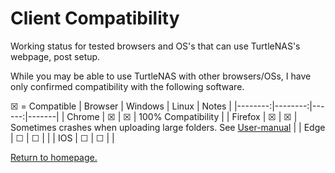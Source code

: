 # Client Compatibility

Working status for tested browsers and OS's that can use TurtleNAS's webpage, post setup.

While you may be able to use TurtleNAS with other browsers/OSs, I have only confirmed compatibility with the following software.

☒ = Compatible
| Browser | Windows | Linux | Notes |
|--------:|--------:|------:|-------|
| Chrome  |    ☒    |   ☒   |    100% Compatibility   |
| Firefox |    ☒    |   ☒   |   Sometimes crashes when uploading large folders. See [User-manual](https://github.com/allenc125789/TurtleNAS/blob/main/docs/user-manual.md)    |
| Edge    |    ☐    |   ☐   |       |
| IOS     |    ☐    |   ☐   |       |

[Return to homepage.](https://github.com/allenc125789/TurtleNAS/blob/main/README.md#overview)
